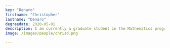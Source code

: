 ```yaml
---
key: "Denaro"
firstname: "Christopher"
lastname: "Denaro"
degreedate: 2020-05-01
description: I am currently a graduate student in the Mathematics program at Rutgers Camden. My Bachelor's degree is in Computational Mathematics from the Pennsylvania State University. I have always enjoyed the intersection of math and computer science, with some of my past areas of interest being applied cryptography and automation. I've recently discovered how fulfilling applying my math background to real-world problems can be while working as a research assistant in the Piccoli Lab. Next fall, I will begin working towards a PhD in the CCIB program at Rutgers Camden.
image: /images/people/chrisd.png

---
```

